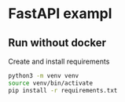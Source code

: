 # FastAPI exampl

## Run without docker

Create and install requirements
```bash
python3 -m venv venv
source venv/bin/activate
pip install -r requirements.txt
```


